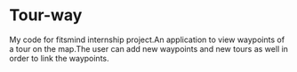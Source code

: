 # Tour-way
My code for fitsmind internship project.An application to view waypoints of a tour on the map.The user can add new waypoints and new tours as well in order  to link the waypoints.